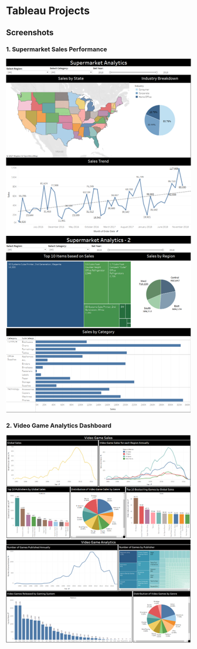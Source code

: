 # Tableau Projects
 ## Screenshots
 
 ### 1. Supermarket Sales Performance
 
 <img src="https://github.com/BWalliz/Tableau-Projects/blob/main/Supermarket%20Sales%20Performance/Screenshots/dashboard1.png" alt="SS 1"/>
 
 <img src="https://github.com/BWalliz/Tableau-Projects/blob/main/Supermarket%20Sales%20Performance/Screenshots/dashboard2.png" alt="SS 1"/>
 
 ### 2. Video Game Analytics Dashboard
 
 <img src="https://github.com/BWalliz/Tableau-Projects/blob/main/Video%20Game%20Analysis/Screenshots/dashboard1.png" alt="SS 1"/>
 
 <img src="https://github.com/BWalliz/Tableau-Projects/blob/main/Video%20Game%20Analysis/Screenshots/dashboard2.png" alt="SS 1"/>
